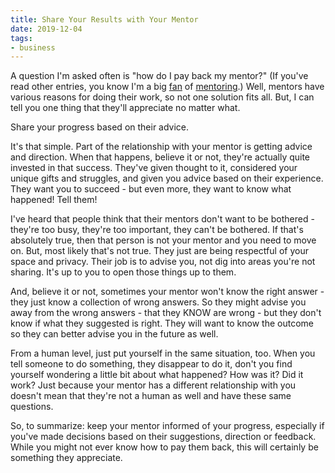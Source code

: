 ```yaml
---
title: Share Your Results with Your Mentor
date: 2019-12-04
tags:
- business
---
```

A question I'm asked often is "how do I pay back my mentor?" (If you've read other entries, you know I'm a big [fan](https://www.aaronsaray.com/2018/what-i-learned-from-corp-gig) of [mentoring](https://www.aaronsaray.com/2019/dev-manager-one-on-one-coaching).)  Well, mentors have various reasons for doing their work, so not one solution fits all.  But, I can tell you one thing that they'll appreciate no matter what.

<!--more-->

Share your progress based on their advice.

It's that simple.  Part of the relationship with your mentor is getting advice and direction.  When that happens, believe it or not, they're actually quite invested in that success.  They've given thought to it, considered your unique gifts and struggles, and given you advice based on their experience.  They want you to succeed - but even more, they want to know what happened! Tell them!

I've heard that people think that their mentors don't want to be bothered - they're too busy, they're too important, they can't be bothered.  If that's absolutely true, then that person is not your mentor and you need to move on.  But, most likely that's not true.  They just are being respectful of your space and privacy.  Their job is to advise you, not dig into areas you're not sharing. It's up to you to open those things up to them.

And, believe it or not, sometimes your mentor won't know the right answer - they just know a collection of wrong answers.  So they might advise you away from the wrong answers - that they KNOW are wrong - but they don't know if what they suggested is right.  They will want to know the outcome so they can better advise you in the future as well.

From a human level, just put yourself in the same situation, too.  When you tell someone to do something, they disappear to do it, don't you find yourself wondering a little bit about what happened? How was it? Did it work?  Just because your mentor has a different relationship with you doesn't mean that they're not a human as well and have these same questions.

So, to summarize: keep your mentor informed of your progress, especially if you've made decisions based on their suggestions, direction or feedback. While you might not ever know how to pay them back, this will certainly be something they appreciate.